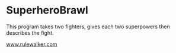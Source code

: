# SuperheroBrawl
This program takes two fighters, gives each two superpowers then describes the fight.

www.rulewalker.com
